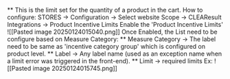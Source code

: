 ** This is the limit set for the quantity of a product in the cart.
How to configure:
	STORES -> Configuration -> Select website Scope -> CLEAResult Integrations -> Product Incentive Limits
	Enable the 'Product Incentive Limits'
	![[Pasted image 20250124015040.png]]
    Once Enabled, the List need to be configure based on Measure Category:
     ** Measure Category -> The label need to be same as 'incentive category group' which is configured on product level.
     ** Label -> Any label name (used as an exception name when a limit error was triggered in the front-end).
     ** Limit -> required limits
     Ex:
     ![[Pasted image 20250124015745.png]]
